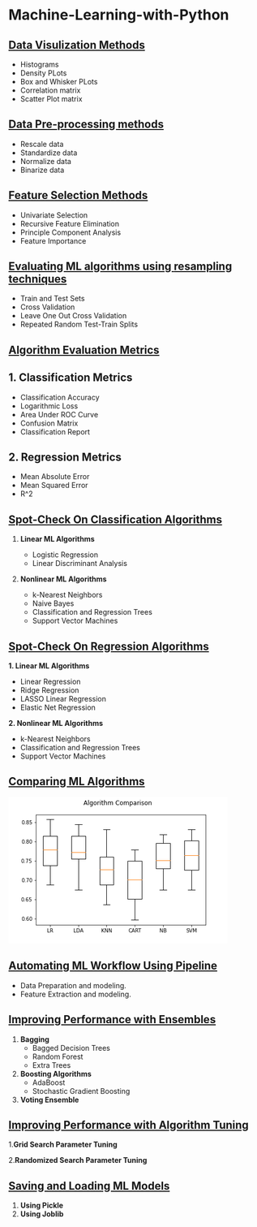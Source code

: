 # Machine-Learning-with-Python

## [Data Visulization Methods](https://github.com/kuluruvineeth/Machine-Learning-with-Python/blob/main/data%20visualization%20methods.ipynb)
* Histograms
* Density PLots
* Box and Whisker PLots
* Correlation matrix
* Scatter Plot matrix

## [Data Pre-processing methods](https://github.com/kuluruvineeth/Machine-Learning-with-Python/blob/main/Data%20Pre-processing%20methods.ipynb)
* Rescale data
* Standardize data
* Normalize data
* Binarize data

## [Feature Selection Methods](https://github.com/kuluruvineeth/Machine-Learning-with-Python/blob/main/Feature%20Selection%20methods.ipynb)
* Univariate Selection
* Recursive Feature Elimination
* Principle Component Analysis
* Feature Importance

## [Evaluating ML algorithms using **resampling** techniques](https://github.com/kuluruvineeth/Machine-Learning-with-Python/blob/main/Evaluate%20Performance%20of%20ML%20with%20Resampling.ipynb)
* Train and Test Sets
* Cross Validation
* Leave One Out Cross Validation
* Repeated Random Test-Train Splits

## [Algorithm Evaluation Metrics](https://github.com/kuluruvineeth/Machine-Learning-with-Python/blob/main/Performance%20Metrics%20of%20ML%20algorithms.ipynb)
  ## 1. Classification Metrics
  * Classification Accuracy
  * Logarithmic Loss
  * Area Under ROC Curve
  * Confusion Matrix
  * Classification Report

  ## 2. Regression Metrics
  * Mean Absolute Error
  * Mean Squared Error
  * R^2

## [Spot-Check On Classification Algorithms](https://github.com/kuluruvineeth/Machine-Learning-with-Python/blob/main/Spot-Check%20Classification%20Algorithms.ipynb)
1. **Linear ML Algorithms**
    * Logistic Regression
    * Linear Discriminant Analysis

2. **Nonlinear ML Algorithms**
    * k-Nearest Neighbors
    * Naive Bayes
    * Classification and Regression Trees
    * Support Vector Machines

## [Spot-Check On Regression Algorithms](https://github.com/kuluruvineeth/Machine-Learning-with-Python/blob/main/Spot-Check%20Regression%20Algorithms.ipynb)

**1. Linear ML Algorithms**
* Linear Regression
* Ridge Regression
* LASSO Linear Regression
* Elastic Net Regression
   
**2. Nonlinear ML Algorithms**
* k-Nearest Neighbors
* Classification and Regression Trees
* Support Vector Machines

## [Comparing ML Algorithms](https://github.com/kuluruvineeth/Machine-Learning-with-Python/blob/main/Comparing%20ML%20Algorithms.ipynb)
![comparison](https://github.com/kuluruvineeth/Machine-Learning-with-Python/blob/main/comparison.png)

## [Automating ML Workflow Using Pipeline](https://github.com/kuluruvineeth/Machine-Learning-with-Python/blob/main/Automating%20ML%20Workflows%20with%20Pipelines.ipynb)
* Data Preparation and modeling.
* Feature Extraction and modeling.

## [Improving Performance with Ensembles](https://github.com/kuluruvineeth/Machine-Learning-with-Python/blob/main/Improving%20performance%20with%20ensembles.ipynb)
1. **Bagging**
    * Bagged Decision Trees
    * Random Forest
    * Extra Trees
2. **Boosting Algorithms**
    * AdaBoost
    * Stochastic Gradient Boosting
3. **Voting Ensemble**

## [Improving Performance with Algorithm Tuning](https://github.com/kuluruvineeth/Machine-Learning-with-Python/blob/main/Improving%20Performance%20with%20Algorithm%20Tuning.ipynb)
1.**Grid Search Parameter Tuning**

2.**Randomized Search Parameter Tuning**

## [Saving and Loading ML Models](https://github.com/kuluruvineeth/Machine-Learning-with-Python/blob/main/Saving%20ML%20Models.ipynb)
1. **Using Pickle**
2. **Using Joblib**
